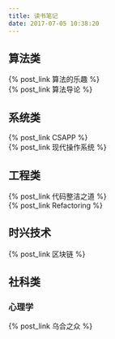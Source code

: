 ```yaml
---
title: 读书笔记
date: 2017-07-05 10:38:20
---
```


## 算法类
{% post_link 算法的乐趣 %}  <br>
{% post_link 算法导论 %}  <br>

## 系统类
{% post_link CSAPP %}  <br>
{% post_link 现代操作系统 %}  <br>

## 工程类
{% post_link 代码整洁之道 %}  <br>
{% post_link Refactoring %}  <br>

## 时兴技术
{% post_link 区块链 %}  <br>
## 社科类
### 心理学
{% post_link 乌合之众 %}  <br>
